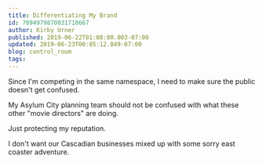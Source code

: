 ```yaml
---
title: Differentiating My Brand
id: 7094979870031718667
author: Kirby Urner
published: 2019-06-22T01:08:00.003-07:00
updated: 2019-06-23T00:05:12.849-07:00
blog: control_room
tags: 
---
```


Since I'm competing in the same namespace, I need to make sure the public doesn't get confused.

My Asylum City planning team should not be confused with what these other "movie directors" are doing.

Just protecting my reputation.

I don't want our Cascadian businesses mixed up with some sorry east coaster adventure.
